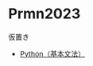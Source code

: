 # Prmn2023

仮置き

- [Python（基本文法）](https://kiryu-3.github.io/Prmn2023/blob/main/Python_Basic/docs/index.html#0)
